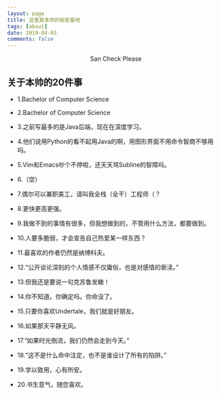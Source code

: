 ```yaml
---
layout: page
title: 这里是本帅的秘密基地
tags: [about]
date: 2019-04-03
comments: false
---
```

    
<center><a href="http://yawwq.github.io"></a> San Check Please </center>

## 关于本帅的20件事
* 1.Bachelor of Computer Science

* 2.Bachelor of Computer Science

* 3.之前写最多的是Java后端，现在在深度学习。

* 4.他们说用Python的看不起用Java的啊，用图形界面不用命令智商不够用吗。

* 5.Vim和Emacs吵个不停啦，还天天骂Subline的智障吗。

* 6.（空）

* 7.偶尔可以兼职美工，请叫我全栈（全干）工程师（？

* 8.更快更高更强。

* 9.我做不到的事情有很多，但我想做到的，不管用什么方法，都要做到。

* 10.人要多脆弱，才会宣告自己热爱某一样东西？

* 11.最喜欢的作者仍然是纳博科夫。

* 12.“公开谈论深刻的个人情感不仅庸俗，也是对感情的亵渎。”

* 13.但我还是要说一句克苏鲁发糖！

* 14.你不知道。你确定吗。你命没了。

* 15.只要你喜欢Undertale，我们就是好朋友。

* 16.如果那天平静无风。

* 17.“如果时光倒流，我们仍然会走到今天。”

* 18.“这不是什么命中注定，也不是谁设计了所有的陷阱。”

* 19.学以致用，心有所安。

* 20.书生意气，随您喜欢。
